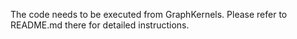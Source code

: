 The code needs to be executed from GraphKernels. Please refer to README.md there for detailed instructions.
